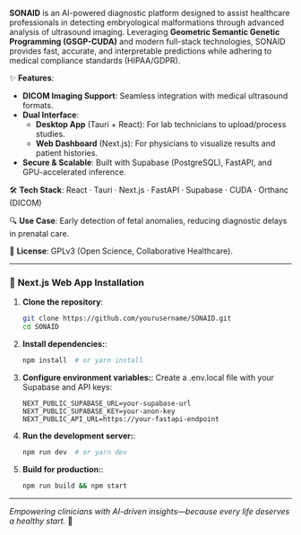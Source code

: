 **SONAID** is an AI-powered diagnostic platform designed to assist healthcare professionals in detecting embryological malformations through advanced analysis of ultrasound imaging. Leveraging **Geometric Semantic Genetic Programming (GSGP-CUDA)** and modern full-stack technologies, SONAID provides fast, accurate, and interpretable predictions while adhering to medical compliance standards (HIPAA/GDPR).  

✨ **Features**:  
- **DICOM Imaging Support**: Seamless integration with medical ultrasound formats.  
- **Dual Interface**:  
  - **Desktop App** (Tauri + React): For lab technicians to upload/process studies.  
  - **Web Dashboard** (Next.js): For physicians to visualize results and patient histories.  
- **Secure & Scalable**: Built with Supabase (PostgreSQL), FastAPI, and GPU-accelerated inference.  

🛠️ **Tech Stack**: React · Tauri · Next.js · FastAPI · Supabase · CUDA · Orthanc (DICOM)  

🔍 **Use Case**: Early detection of fetal anomalies, reducing diagnostic delays in prenatal care.  

📜 **License**: GPLv3 (Open Science, Collaborative Healthcare).  

---

### 🚀 **Next.js Web App Installation**  
1. **Clone the repository**:  
   ```bash
   git clone https://github.com/yourusername/SONAID.git
   cd SONAID

2. **Install dependencies:**:  
   ```bash
   npm install  # or yarn install

3. **Configure environment variables:**:
   Create a .env.local file with your Supabase and API keys:
   ```env
   NEXT_PUBLIC_SUPABASE_URL=your-supabase-url
   NEXT_PUBLIC_SUPABASE_KEY=your-anon-key
   NEXT_PUBLIC_API_URL=https://your-fastapi-endpoint

4. **Run the development server:**:  
   ```bash
   npm run dev  # or yarn dev

5. **Build for production:**:  
   ```bash
   npm run build && npm start

---

*Empowering clinicians with AI-driven insights—because every life deserves a healthy start.* 🌟
